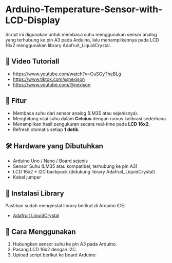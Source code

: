 # Arduino-Temperature-Sensor-with-LCD-Display
Script ini digunakan untuk membaca suhu menggunakan sensor analog yang terhubung ke pin A3 pada Arduino, lalu menampilkannya pada LCD 16x2 menggunakan library Adafruit_LiquidCrystal.

## 🔗 Video Tutoriall
- https://www.youtube.com/watch?v=CuSGyTheBLg
- https://www.tiktok.com/@nexjson
- https://www.youtube.com/@nexjson

## 📌 Fitur
- Membaca suhu dari sensor analog (LM35 atau sejenisnya).  
- Menghitung nilai suhu dalam **Celcius** dengan rumus kalibrasi sederhana.  
- Menampilkan hasil pengukuran secara real-time pada **LCD 16x2**.  
- Refresh otomatis setiap **1 detik**.  

## 🛠️ Hardware yang Dibutuhkan
- Arduino Uno / Nano / Board sejenis  
- Sensor Suhu (LM35 atau kompatibel, terhubung ke pin A3)  
- LCD 16x2 + I2C backpack (didukung library Adafruit_LiquidCrystal)  
- Kabel jumper  

## 📜 Instalasi Library
Pastikan sudah menginstal library berikut di Arduino IDE:  
- [Adafruit LiquidCrystal](https://github.com/adafruit/Adafruit_LiquidCrystal)  

## 🚀 Cara Menggunakan
1. Hubungkan sensor suhu ke pin A3 pada Arduino.  
2. Pasang LCD 16x2 dengan I2C.  
3. Upload script berikut ke board Arduino:  

